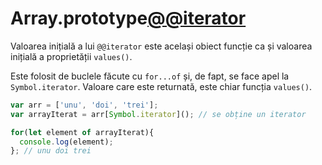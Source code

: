 # Array.prototype[@@iterator]()

Valoarea inițială a lui `@@iterator` este același obiect funcție ca și valoarea inițială a proprietății `values()`.

Este folosit de buclele făcute cu `for...of` și, de fapt, se face apel la `Symbol.iterator`.
Valoare care este returnată, este chiar funcția `values()`.

```javascript
var arr = ['unu', 'doi', 'trei'];
var arrayIterat = arr[Symbol.iterator](); // se obține un iterator

for(let element of arrayIterat){
  console.log(element);
}; // unu doi trei
```
